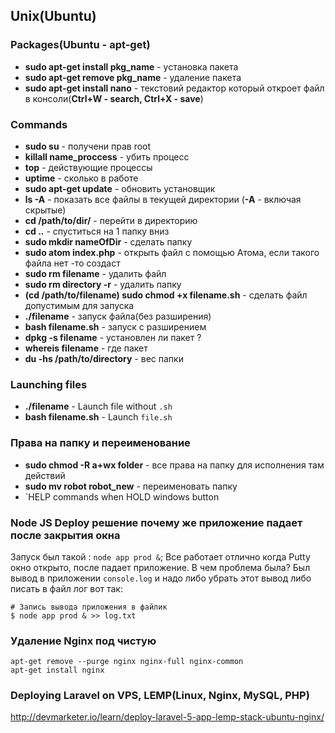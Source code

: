 ## Unix(Ubuntu)

### Packages(Ubuntu - apt-get)
* **sudo apt-get install pkg_name** - установка пакета
* **sudo apt-get remove pkg_name** - удаление пакета
* **sudo apt-get install nano** - текстовий редактор который откроет файл в консоли(**Ctrl+W - search, Ctrl+X - save**)

### Commands
* **sudo su** - получени прав root
* **killall name_proccess** - убить процесс
* **top** - действующие процессы
* **uptime** - сколько в работе 
* **sudo apt-get update** - обновить установщик
* **ls -A** - показать все файлы в текущей директории (**-А** - включая скрытые)
* **cd /path/to/dir/** - перейти в директорию
* **cd ..** - спуститься на 1 папку вниз
* **sudo mkdir nameOfDir** - сделать папку 
* **sudo atom index.php** - открыть файл с помощью Атома, если такого файла нет -то создаст
* **sudo rm filename** - удалить файл
* **sudo rm directory -r** -  удалить папку
* **(cd /path/to/filename) sudo chmod +x filename.sh** - сделать файл допустимым для запуска
* **./filename** - запуск файла(без разширения)
* **bash filename.sh** - запуск с разширением
* **dpkg -s filename** - установлен ли пакет ?
* **whereis filename** - где пакет
* **du -hs /path/to/directory** - вес папки

### Launching files
* **./filename** - Launch file without `.sh`
* **bash filename.sh** - Launch `file.sh`

### Права на папку и переименование
* **sudo chmod -R a+wx folder** - все права на папку для исполнения там действий
* **sudo mv robot robot_new** - переименовать папку
* `HELP commands  when HOLD windows button

### Node JS Deploy решение почему же приложение падает после закрытия окна
Запуск был такой : `node app prod &`; Все работает отлично когда Putty окно открыто, после падает приложение. В чем проблема была? Был вывод в приложении `console.log` и надо либо убрать этот вывод либо писать в файл лог вот так:
```
# Запись вывода приложения в файлик
$ node app prod & >> log.txt
```

### Удаление Nginx под чистую 
```
apt-get remove --purge nginx nginx-full nginx-common
apt-get install nginx
```


### Deploying Laravel on VPS, LEMP(Linux, Nginx, MySQL, PHP)
http://devmarketer.io/learn/deploy-laravel-5-app-lemp-stack-ubuntu-nginx/

